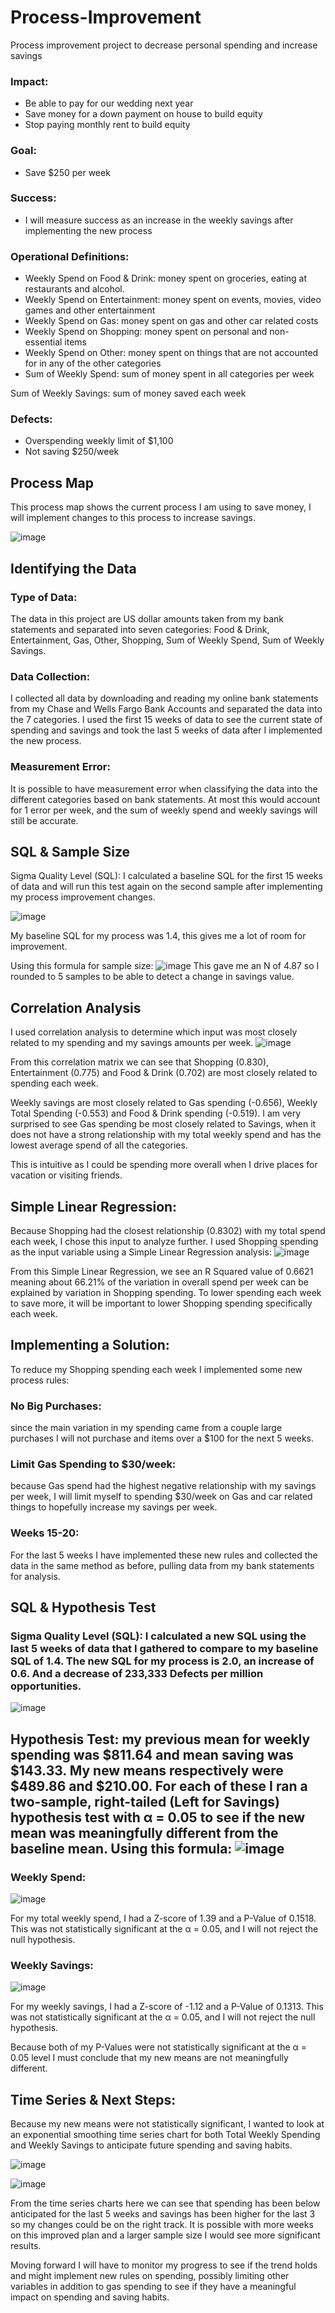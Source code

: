 # Process-Improvement
Process improvement project to decrease personal spending and increase savings

### Impact:
 - Be able to pay for our wedding next year
 - Save money for a down payment on house to build equity
 - Stop paying monthly rent to build equity

### Goal:
 - Save $250 per week

### Success:
 - I will measure success as an increase in the weekly savings after implementing the new process
 

### Operational Definitions:
 - Weekly Spend on Food & Drink: money spent on groceries, eating at restaurants and alcohol.
 - Weekly Spend on Entertainment: money spent on events, movies, video games and other entertainment
 - Weekly Spend on Gas: money spent on gas and other car related costs
 - Weekly Spend on Shopping: money spent on personal and non-essential items
 - Weekly Spend on Other: money spent on things that are not accounted for in any of the other categories
 - Sum of Weekly Spend: sum of money spent in all categories per week

Sum of Weekly Savings: sum of money saved each week

### Defects: 
 - Overspending weekly limit of $1,100 
 - Not saving $250/week

## Process Map
This process map shows the current process I am using to save money, I will implement changes to this process to increase savings.

![image](https://user-images.githubusercontent.com/94664740/226765589-a6291870-5dd0-4231-a437-75892aae4789.png)

## Identifying the Data

### Type of Data: 
The data in this project are US dollar amounts taken from my bank statements and separated into seven categories: Food & Drink, Entertainment, Gas, Other, Shopping, Sum of Weekly Spend, Sum of Weekly Savings. 

### Data Collection: 
I collected all data by downloading and reading my online bank statements from my Chase and Wells Fargo Bank Accounts and separated the data into the 7 categories. I used the first 15 weeks of data to see the current state of spending and savings and took the last 5 weeks of data after I implemented the new process. 

### Measurement Error:
It is possible to have measurement error when classifying the data into the different categories based on bank statements. At most this would account for 1 error per week, and the sum of weekly spend and weekly savings will still be accurate.

## SQL & Sample Size

Sigma Quality Level (SQL): 
I calculated a baseline SQL for the first 15 weeks of data and will run this test again on the second sample after implementing my process improvement changes.

![image](https://user-images.githubusercontent.com/94664740/226766550-6c508ff7-32fe-4896-a3fa-3a5bd3922d4c.png)

My baseline SQL for my process was 1.4, this gives me a lot of room for improvement.

Using this formula for sample size: ![image](https://user-images.githubusercontent.com/94664740/226766630-74b36675-6ea2-4cf6-abec-18f01795de6d.png)
This gave me an N of 4.87 so I rounded to 5 samples to be able to detect a change in savings value.

## Correlation Analysis
I used correlation analysis to determine which input was most closely related to my spending and my savings amounts per week.
![image](https://user-images.githubusercontent.com/94664740/226766858-8d27d740-0ca9-4522-99b1-6d1d365a7bf9.png)

From this correlation matrix we can see that Shopping (0.830), Entertainment (0.775) and Food & Drink (0.702) are most closely related to spending each week.

Weekly savings are most closely related to Gas spending (-0.656), Weekly Total Spending (-0.553) and Food & Drink spending (-0.519). I am very surprised to see Gas spending be most closely related to Savings, when it does not have a strong relationship with my total weekly spend and has the lowest average spend of all the categories.

This is intuitive as I could be spending more overall when I drive places for vacation or visiting friends.

## Simple Linear Regression:
Because Shopping had the closest relationship (0.8302) with my total spend each week, I chose this input to analyze further. I used Shopping spending as the input variable using a Simple Linear Regression analysis:
![image](https://user-images.githubusercontent.com/94664740/226767062-9dc26ca2-fd87-44b1-a7e3-f32e5b42f406.png)

From this Simple Linear Regression, we see an R Squared value of 0.6621 meaning about 66.21% of the variation in overall spend per week can be explained by variation in Shopping spending. To lower spending each week to save more, it will be important to lower Shopping spending specifically each week.

## Implementing a Solution:
To reduce my Shopping spending each week I implemented some new process rules:

### No Big Purchases: 
since the main variation in my spending came from a couple large purchases I will not purchase and items over a $100 for the next 5 weeks.

### Limit Gas Spending to $30/week: 
because Gas spend had the highest negative relationship with my savings per week, I will limit myself to spending $30/week on Gas and car related things to hopefully increase my savings per week.

### Weeks 15-20:
For the last 5 weeks I have implemented these new rules and collected the data in the same method as before, pulling data from my bank statements for analysis.

## SQL & Hypothesis Test

### Sigma Quality Level (SQL): I calculated a new SQL using the last 5 weeks of data that I gathered to compare to my baseline SQL of 1.4. The new SQL for my process is 2.0, an increase of 0.6. And a decrease of 233,333 Defects per million opportunities.

![image](https://user-images.githubusercontent.com/94664740/226767839-f984fc77-7d89-4864-a3a1-625ff09bbeaa.png)

## Hypothesis Test: my previous mean for weekly spending was $811.64 and mean saving was $143.33. My new means respectively were $489.86 and $210.00. For each of these I ran a two-sample, right-tailed  (Left for Savings) hypothesis test with α = 0.05 to see if the new mean was meaningfully different from the baseline mean. Using this formula: ![image](https://user-images.githubusercontent.com/94664740/226767901-3b2e36ef-5c92-4b33-b402-066bc110d71f.png)

### Weekly Spend:
![image](https://user-images.githubusercontent.com/94664740/226767934-6f8977fc-d9e3-4d19-8a81-0cf7f60de51e.png)

For my total weekly spend, I had a Z-score of 1.39 and a P-Value of 0.1518. This was not statistically significant at the α = 0.05, and I will not reject the null hypothesis.

### Weekly Savings:
![image](https://user-images.githubusercontent.com/94664740/226768437-9bb40525-dab5-40b7-8447-965beaf6ca28.png)

For my weekly savings, I had a Z-score of -1.12 and a P-Value of 0.1313. This was not statistically significant at the α = 0.05, and I will not reject the null hypothesis.

Because both of my P-Values were not statistically significant at the α = 0.05 level I must conclude that my new means are not meaningfully different.

## Time Series & Next Steps:
Because my new means were not statistically significant, I wanted to look at an exponential smoothing time series chart for both Total Weekly Spending and Weekly Savings to anticipate future spending and saving habits.

![image](https://user-images.githubusercontent.com/94664740/226768863-a804ddbc-698b-4a93-87f6-69009e9986a2.png)

![image](https://user-images.githubusercontent.com/94664740/226768884-9ad10185-f1ed-4dbc-9a90-81204ee84501.png)

From the time series charts here we can see that spending has been below anticipated for the last 5 weeks and savings has been higher for the last 3 so my changes could be on the right track. It is possible with more weeks on this improved plan and a larger sample size I would see more significant results.

Moving forward I will have to monitor my progress to see if the trend holds and might implement new rules on spending, possibly limiting other variables in addition to gas spending to see if they have a meaningful impact on spending and saving habits.


















